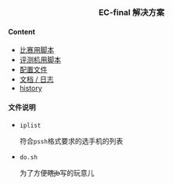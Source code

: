<h3 align='center'> EC-final 解决方案 </h3>

#### Content
- [比赛用脚本](./scr/README.md)
- [评测机用脚本](./judgehost/README.md)
- [配置文件](./set/README.md)
- [文档 / 日志](./doc/README.md)
- [history](./history/README.md)

#### 文件说明

- `iplist`

    符合`pssh`格式要求的选手机的列表

- `do.sh`

    为了方便~~瞎jb~~写的玩意儿